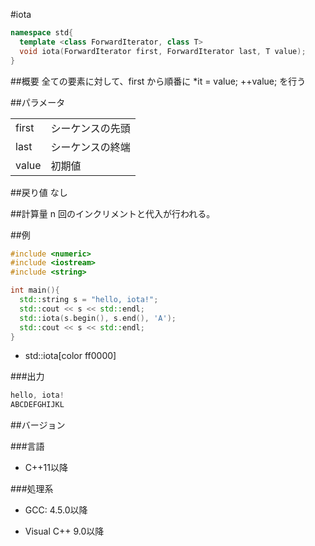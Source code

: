 #iota
```cpp
namespace std{
  template <class ForwardIterator, class T>
  void iota(ForwardIterator first, ForwardIterator last, T value);
}
```

##概要
全ての要素に対して、first から順番に *it = value; ++value; を行う

##パラメータ

| | |
|-------|--------------------------|
| first | シーケンスの先頭 |
| last | シーケンスの終端 |
| value | 初期値 |


##戻り値
なし

##計算量
n 回のインクリメントと代入が行われる。

##例
```cpp
#include <numeric>
#include <iostream>
#include <string>

int main(){
  std::string s = "hello, iota!";
  std::cout << s << std::endl;
  std::iota(s.begin(), s.end(), 'A');
  std::cout << s << std::endl;
}
```
* std::iota[color ff0000]






###出力
```cpp
hello, iota!
ABCDEFGHIJKL
```

##バージョン


###言語


- C++11以降



###処理系


- GCC: 4.5.0以降

- Visual C++ 9.0以降

